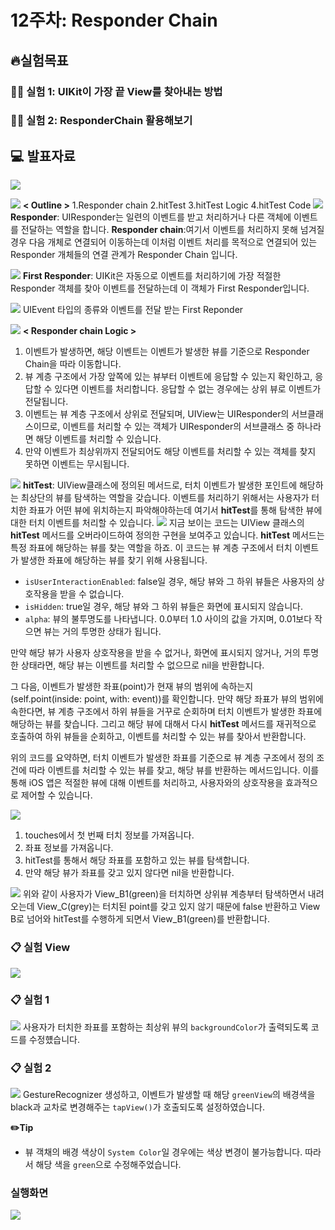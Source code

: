 # 12주차: Responder Chain
## 🔥실험목표
### 👨‍🔬 실험 1: UIKit이 가장 끝 View를 찾아내는 방법
### 👨‍🔬 실험 2: ResponderChain 활용해보기

## 💻 발표자료
![](https://hackmd.io/_uploads/BydNtlfjn.png)

![](https://hackmd.io/_uploads/Hkk7qezin.png)
**< Outline >**
1.Responder chain
2.hitTest 
3.hitTest Logic
4.hitTest Code
![](https://hackmd.io/_uploads/BkewYefih.png)
**Responder**: UIResponder는 일련의 이벤트를 받고 처리하거나 다른 객체에 이벤트를 전달하는 역할을 합니다.
**Responder chain**:여기서 이벤트를 처리하지 못해 넘겨질 경우 다음 개체로 연결되어 이동하는데 이처럼 이벤트 처리를 목적으로 연결되어 있는 Responder 개체들의 연결 관계가 Responder Chain 입니다.

![](https://hackmd.io/_uploads/Hko8YgMjh.png)
**First Responder**: UIKit은 자동으로 이벤트를 처리하기에 가장 적절한 Responder 객체를 찾아 이벤트를 전달하는데 이 객체가 First Responder입니다.

![](https://hackmd.io/_uploads/HkvOKgfj3.png)
UIEvent 타입의 종류와 이벤트를 전달 받는 First Reponder

![](https://hackmd.io/_uploads/HkskixMih.png)
**< Responder chain Logic >**
1. 이벤트가 발생하면, 해당 이벤트는 이벤트가 발생한 뷰를 기준으로 Responder Chain을 따라 이동합니다.
2. 뷰 계층 구조에서 가장 앞쪽에 있는 뷰부터 이벤트에 응답할 수 있는지 확인하고, 응답할 수 있다면 이벤트를 처리합니다. 응답할 수 없는 경우에는 상위 뷰로 이벤트가 전달됩니다.
3. 이벤트는 뷰 계층 구조에서 상위로 전달되며, UIView는 UIResponder의 서브클래스이므로, 이벤트를 처리할 수 있는 객체가 UIResponder의 서브클래스 중 하나라면 해당 이벤트를 처리할 수 있습니다.
4. 만약 이벤트가 최상위까지 전달되어도 해당 이벤트를 처리할 수 있는 객체를 찾지 못하면 이벤트는 무시됩니다.

![](https://hackmd.io/_uploads/r1utKefo3.png)
**hitTest**: UIView클래스에 정의된 메서드로, 터치 이벤트가 발생한 포인트에 해당하는 최상단의 뷰를 탐색하는 역할을 갖습니다. 이벤트를 처리하기 위해서는 사용자가 터치한 좌표가 어떤 뷰에 위치하는지 파악해야하는데 여기서 **hitTest**를 통해 탐색한 뷰에 대한 터치 이벤트를 처리할 수 있습니다.
![](https://hackmd.io/_uploads/BkWj6lMsh.png)
지금 보이는 코드는 UIView 클래스의 **hitTest** 메서드를 오버라이드하여 정의한 구현을 보여주고 있습니다. **hitTest** 메서드는 특정 좌표에 해당하는 뷰를 찾는 역할을 하죠. 이 코드는 뷰 계층 구조에서 터치 이벤트가 발생한 좌표에 해당하는 뷰를 찾기 위해 사용됩니다.

- `isUserInteractionEnabled`: false일 경우, 해당 뷰와 그 하위 뷰들은 사용자의 상호작용을 받을 수 없습니다.
- `isHidden`: true일 경우, 해당 뷰와 그 하위 뷰들은 화면에 표시되지 않습니다.
- `alpha`: 뷰의 불투명도를 나타냅니다. 0.0부터 1.0 사이의 값을 가지며, 0.01보다 작으면 뷰는 거의 투명한 상태가 됩니다.

만약 해당 뷰가 사용자 상호작용을 받을 수 없거나, 화면에 표시되지 않거나, 거의 투명한 상태라면, 해당 뷰는 이벤트를 처리할 수 없으므로 nil을 반환합니다.

그 다음, 이벤트가 발생한 좌표(point)가 현재 뷰의 범위에 속하는지 (self.point(inside: point, with: event))를 확인합니다. 만약 해당 좌표가 뷰의 범위에 속한다면, 뷰 계층 구조에서 하위 뷰들을 거꾸로 순회하며 터치 이벤트가 발생한 좌표에 해당하는 뷰를 찾습니다. 그리고 해당 뷰에 대해서 다시 **hitTest** 메서드를 재귀적으로 호출하여 하위 뷰들을 순회하고, 이벤트를 처리할 수 있는 뷰를 찾아서 반환합니다.

위의 코드를 요약하면, 터치 이벤트가 발생한 좌표를 기준으로 뷰 계층 구조에서 정의 조건에 따라 이벤트를 처리할 수 있는 뷰를 찾고, 해당 뷰를 반환하는 메서드입니다. 이를 통해 iOS 앱은 적절한 뷰에 대해 이벤트를 처리하고, 사용자와의 상호작용을 효과적으로 제어할 수 있습니다.

![](https://hackmd.io/_uploads/r1aqpgzin.png)
1. touches에서 첫 번째 터치 정보를 가져옵니다.
2. 좌표 정보를 가져옵니다.
3. hitTest를 통해서 해당 좌표를 포함하고 있는 뷰를 탐색합니다.
4. 만약 해당 뷰가 좌표를 갖고 있지 않다면 nil을 반환합니다.

![](https://hackmd.io/_uploads/Bye5Kgfin.png)
위와 같이 사용자가 View_B1(green)을 터치하면 상위뷰 계층부터 탐색하면서 내려오는데 View_C(grey)는 터치된 point를 갖고 있지 않기 때문에 false 반환하고 View B로 넘어와 hitTest를 수행하게 되면서 View_B1(green)를 반환합니다.

### 📋 실험 View
![](https://hackmd.io/_uploads/BJ3cYgzj3.png)

### 📋 실험 1
![](https://hackmd.io/_uploads/SJJjJ-fih.png)
사용자가 터치한 좌표를 포함하는 최상위 뷰의 `backgroundColor`가 출력되도록 코드를 수정헀습니다.

### 📋 실험 2
![](https://hackmd.io/_uploads/SyZCIWMo2.png)
GestureRecognizer 생성하고, 이벤트가 발생할 때 해당 `greenView`의 배경색을 black과 교차로 변경해주는 `tapView()`가 호출되도록 설정하였습니다. 

**✏️Tip**
- 뷰 객채의 배경 색상이 `System Color`일 경우에는 색상 변경이 불가능합니다. 따라서 해당 색을 `green`으로 수정해주었습니다.

### 실행화면
![](https://hackmd.io/_uploads/By9jwbGj3.gif)
